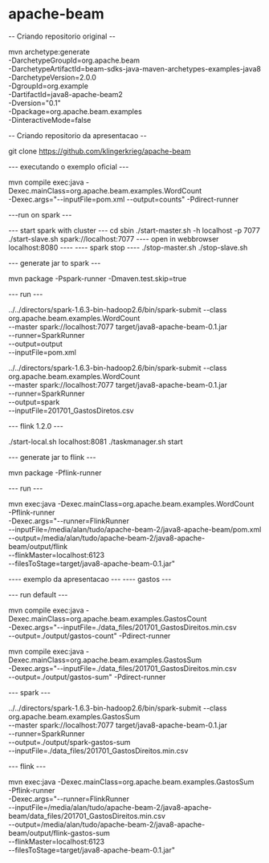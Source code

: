 # apache-beam


-- Criando repositorio original --

mvn archetype:generate \
      -DarchetypeGroupId=org.apache.beam \
      -DarchetypeArtifactId=beam-sdks-java-maven-archetypes-examples-java8 \
      -DarchetypeVersion=2.0.0 \
      -DgroupId=org.example \
      -DartifactId=java8-apache-beam2 \
      -Dversion="0.1" \
      -Dpackage=org.apache.beam.examples \
      -DinteractiveMode=false

-- Criando repositorio da apresentacao --

git clone https://github.com/klingerkrieg/apache-beam

--- executando o exemplo oficial ---

mvn compile exec:java -Dexec.mainClass=org.apache.beam.examples.WordCount \
     -Dexec.args="--inputFile=pom.xml --output=counts" -Pdirect-runner


---run on spark ---


--- start spark with cluster ---
cd sbin
./start-master.sh -h localhost -p 7077
./start-slave.sh spark://localhost:7077
---- open in webbrowser localhost:8080 ----
---- spark stop ----
./stop-master.sh
./stop-slave.sh

--- generate jar to spark ---

mvn package -Pspark-runner -Dmaven.test.skip=true

--- run ---

../../directors/spark-1.6.3-bin-hadoop2.6/bin/spark-submit --class org.apache.beam.examples.WordCount \
                --master spark://localhost:7077 target/java8-apache-beam-0.1.jar \
                --runner=SparkRunner \
                --output=output \
                --inputFile=pom.xml


../../directors/spark-1.6.3-bin-hadoop2.6/bin/spark-submit --class org.apache.beam.examples.WordCount \
                --master spark://localhost:7077 target/java8-apache-beam-0.1.jar \
                --runner=SparkRunner \
                --output=spark \
                --inputFile=201701_GastosDiretos.csv


--- flink 1.2.0 ---

./start-local.sh
localhost:8081
./taskmanager.sh start

--- generate jar to flink ---

mvn package -Pflink-runner

--- run ---

mvn exec:java -Dexec.mainClass=org.apache.beam.examples.WordCount    \
   -Pflink-runner     \
   -Dexec.args="--runner=FlinkRunner \
      --inputFile=/media/alan/tudo/apache-beam-2/java8-apache-beam/pom.xml \
      --output=/media/alan/tudo/apache-beam-2/java8-apache-beam/output/flink \
      --flinkMaster=localhost:6123 \
      --filesToStage=target/java8-apache-beam-0.1.jar"




---- exemplo da apresentacao ---
---- gastos ---


--- run default ---

mvn compile exec:java -Dexec.mainClass=org.apache.beam.examples.GastosCount   \
      -Dexec.args="--inputFile=./data_files/201701_GastosDireitos.min.csv \
      --output=./output/gastos-count" -Pdirect-runner




mvn compile exec:java -Dexec.mainClass=org.apache.beam.examples.GastosSum   \
      -Dexec.args="--inputFile=./data_files/201701_GastosDireitos.min.csv \
      --output=./output/gastos-sum" -Pdirect-runner




--- spark ---

../../directors/spark-1.6.3-bin-hadoop2.6/bin/spark-submit --class org.apache.beam.examples.GastosSum \
                --master spark://localhost:7077 target/java8-apache-beam-0.1.jar \
                --runner=SparkRunner \
                --output=./output/spark-gastos-sum \
                --inputFile=./data_files/201701_GastosDireitos.min.csv



--- flink ---

mvn exec:java -Dexec.mainClass=org.apache.beam.examples.GastosSum    \
   -Pflink-runner     \
   -Dexec.args="--runner=FlinkRunner \
      --inputFile=/media/alan/tudo/apache-beam-2/java8-apache-beam/data_files/201701_GastosDireitos.min.csv \
      --output=/media/alan/tudo/apache-beam-2/java8-apache-beam/output/flink-gastos-sum \
      --flinkMaster=localhost:6123 \
      --filesToStage=target/java8-apache-beam-0.1.jar"
